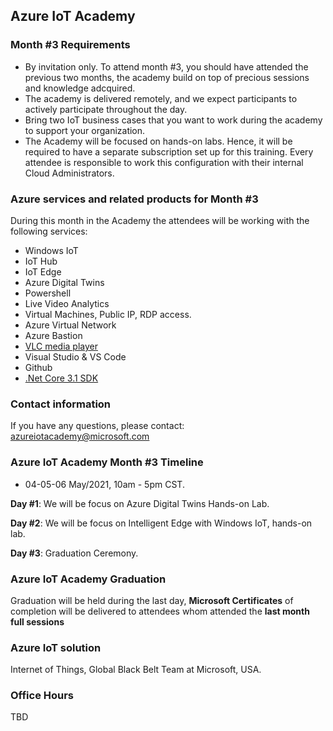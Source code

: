 ## Azure IoT Academy ##

### **Month #3 Requirements** ###

- By invitation only. To attend month #3, you should have attended the previous two months, the academy build on top of precious sessions and knowledge adcquired.
- The academy is delivered remotely, and we expect participants to actively participate
throughout the day.
- Bring two IoT business cases that you want to work during the academy to support your organization.
- The Academy will be focused on hands-on labs. Hence, it will be required to have a separate subscription set up for this training. Every attendee is responsible to work this configuration with their internal Cloud Administrators. 


### **Azure services and related products for Month #3** ###

During this month in the Academy the attendees will be working with the following services: 

- Windows IoT 
- IoT Hub
- IoT Edge
- Azure Digital Twins
- Powershell
- Live Video Analytics
- Virtual Machines, Public IP, RDP access.
- Azure Virtual Network
- Azure Bastion
- [VLC media player](https://www.videolan.org/)
- Visual Studio & VS Code
- Github
- [.Net Core 3.1 SDK](https://dotnet.microsoft.com/download/dotnet/thank-you/runtime-desktop-3.1.14-windows-x64-installer)

### **Contact information** ###

If you have any questions, please contact: azureiotacademy@microsoft.com

### **Azure IoT Academy Month #3 Timeline** ###

- 04-05-06 May/2021, 10am - 5pm CST. 

**Day #1**: We will be focus on Azure Digital Twins Hands-on Lab.

**Day #2**: We will be focus on Intelligent Edge with Windows IoT, hands-on lab.

**Day #3**: Graduation Ceremony.



### **Azure IoT Academy Graduation** ###

Graduation will be held during the last day, **Microsoft Certificates** of completion will be delivered to attendees whom attended  the **last month full sessions**


### **Azure IoT solution** ###

Internet of Things, Global Black Belt Team at Microsoft, USA.


### **Office Hours** ###

TBD